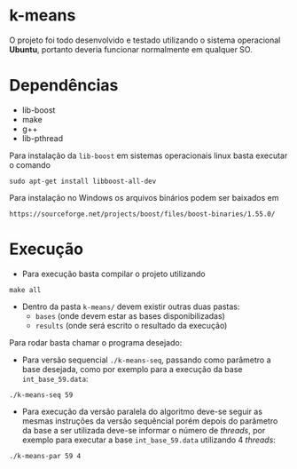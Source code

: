 # k-means
O projeto foi todo desenvolvido e testado utilizando o sistema operacional __Ubuntu__, portanto deveria funcionar normalmente em qualquer SO.

# Dependências
- lib-boost
- make
- g++
- lib-pthread
   
Para instalação da `lib-boost` em sistemas operacionais linux basta executar o comando
```
sudo apt-get install libboost-all-dev
```
Para instalação no Windows os arquivos binários podem ser baixados em
```
https://sourceforge.net/projects/boost/files/boost-binaries/1.55.0/
```

# Execução

- Para execução basta compilar o projeto utilizando
```
make all
```
- Dentro da pasta `k-means/` devem existir outras duas pastas:
    - `bases` (onde devem estar as bases disponibilizadas)
    - `results` (onde será escrito o resultado da execução)

Para rodar basta chamar o programa desejado:
- Para versão sequencial `./k-means-seq`, passando como parâmetro a base desejada, como por exemplo para a execução da base `int_base_59.data`:
```
./k-means-seq 59
```
- Para execução da versão paralela do algoritmo deve-se seguir as mesmas instruções da versão sequêncial porém depois do parâmetro da base a ser utilizada deve-se informar o número de _threads_, por exemplo para executar a base `int_base_59.data` utilizando 4 _threads_:
```
./k-means-par 59 4
```